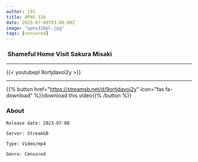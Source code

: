 ```yaml
---
author: j91
title: APNS-316
date: 2023-07-08T03:00:00Z
image: "apns316pl.jpg"
tags: [censored]
---
```


###  Shameful Home Visit Sakura Misaki
___

{{< youtubepl 9ortjdavoi2y >}}
___

{{% button href="https://streamsb.net/d/9ortjdavoi2y" icon="fas fa-download" %}}download this video{{% /button %}}
### About

`Release date: 2023-07-08`

`Server: StreamSB`

`Type: Video/mp4`

`Genre:	Censored`